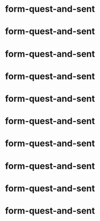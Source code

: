 # form-quest-and-sent
# form-quest-and-sent
# form-quest-and-sent
# form-quest-and-sent
# form-quest-and-sent
# form-quest-and-sent
# form-quest-and-sent
# form-quest-and-sent
# form-quest-and-sent
# form-quest-and-sent
